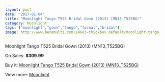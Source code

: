 ```yaml
---
layout: post
date: '2017-01-04'
title: "Moonlight Tango T525 Bridal Gown (2013) (MN13_T525BG)"
category: Moonlight
tags: ["moonlight","gown","tango","formal","bridal"]
image: http://www.benemulti.com/14683-thickbox_default/moonlight-tango-t525-bridal-gown-2013-mn13t525bg.jpg
---
```

Moonlight Tango T525 Bridal Gown (2013) (MN13_T525BG)

On Sales: **$309.99**
<a href="https://www.benemulti.com/en/moonlight/5607-moonlight-tango-t525-bridal-gown-2013-mn13t525bg.html"><amp-img layout="responsive" width="600" height="600" src="//www.benemulti.com/14683-thickbox_default/moonlight-tango-t525-bridal-gown-2013-mn13t525bg.jpg" alt="Moonlight Tango T525 Bridal Gown (2013) (MN13_T525BG) 0" /></a>
<a href="https://www.benemulti.com/en/moonlight/5607-moonlight-tango-t525-bridal-gown-2013-mn13t525bg.html"><amp-img layout="responsive" width="600" height="600" src="//www.benemulti.com/14687-thickbox_default/moonlight-tango-t525-bridal-gown-2013-mn13t525bg.jpg" alt="Moonlight Tango T525 Bridal Gown (2013) (MN13_T525BG) 1" /></a>
<a href="https://www.benemulti.com/en/moonlight/5607-moonlight-tango-t525-bridal-gown-2013-mn13t525bg.html"><amp-img layout="responsive" width="600" height="600" src="//www.benemulti.com/14686-thickbox_default/moonlight-tango-t525-bridal-gown-2013-mn13t525bg.jpg" alt="Moonlight Tango T525 Bridal Gown (2013) (MN13_T525BG) 2" /></a>
<a href="https://www.benemulti.com/en/moonlight/5607-moonlight-tango-t525-bridal-gown-2013-mn13t525bg.html"><amp-img layout="responsive" width="600" height="600" src="//www.benemulti.com/14685-thickbox_default/moonlight-tango-t525-bridal-gown-2013-mn13t525bg.jpg" alt="Moonlight Tango T525 Bridal Gown (2013) (MN13_T525BG) 3" /></a>
<a href="https://www.benemulti.com/en/moonlight/5607-moonlight-tango-t525-bridal-gown-2013-mn13t525bg.html"><amp-img layout="responsive" width="600" height="600" src="//www.benemulti.com/14684-thickbox_default/moonlight-tango-t525-bridal-gown-2013-mn13t525bg.jpg" alt="Moonlight Tango T525 Bridal Gown (2013) (MN13_T525BG) 4" /></a>

Buy it: [Moonlight Tango T525 Bridal Gown (2013) (MN13_T525BG)](https://www.benemulti.com/en/moonlight/5607-moonlight-tango-t525-bridal-gown-2013-mn13t525bg.html "Moonlight Tango T525 Bridal Gown (2013) (MN13_T525BG)")

View more: [Moonlight](https://www.benemulti.com/en/49-moonlight "Moonlight")